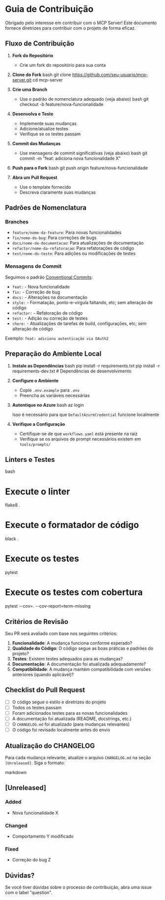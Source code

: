 # Guia de Contribuição

Obrigado pelo interesse em contribuir com o MCP Server! Este documento fornece diretrizes para contribuir com o projeto de forma eficaz.

## Fluxo de Contribuição

1. **Fork do Repositório**
   - Crie um fork do repositório para sua conta

2. **Clone do Fork**
   bash
   git clone https://github.com/seu-usuario/mcp-server.git
   cd mcp-server
   

3. **Crie uma Branch**
   - Use o padrão de nomenclatura adequado (veja abaixo)
   bash
   git checkout -b feature/nova-funcionalidade
   

4. **Desenvolva e Teste**
   - Implemente suas mudanças
   - Adicione/atualize testes
   - Verifique se os testes passam

5. **Commit das Mudanças**
   - Use mensagens de commit significativas (veja abaixo)
   bash
   git commit -m "feat: adiciona nova funcionalidade X"
   

6. **Push para o Fork**
   bash
   git push origin feature/nova-funcionalidade
   

7. **Abra um Pull Request**
   - Use o template fornecido
   - Descreva claramente suas mudanças

## Padrões de Nomenclatura

### Branches

- `feature/nome-da-feature`: Para novas funcionalidades
- `fix/nome-do-bug`: Para correções de bugs
- `docs/nome-da-documentacao`: Para atualizações de documentação
- `refactor/nome-da-refatoracao`: Para refatorações de código
- `test/nome-do-teste`: Para adições ou modificações de testes

### Mensagens de Commit

Seguimos o padrão [Conventional Commits](https://www.conventionalcommits.org/):

- `feat:` - Nova funcionalidade
- `fix:` - Correção de bug
- `docs:` - Alterações na documentação
- `style:` - Formatação, ponto-e-vírgula faltando, etc; sem alteração de código
- `refactor:` - Refatoração de código
- `test:` - Adição ou correção de testes
- `chore:` - Atualizações de tarefas de build, configurações, etc; sem alteração de código

Exemplo: `feat: adiciona autenticação via OAuth2`

## Preparação do Ambiente Local

1. **Instale as Dependências**
   bash
   pip install -r requirements.txt
   pip install -r requirements-dev.txt  # Dependências de desenvolvimento
   

2. **Configure o Ambiente**
   - Copie `.env.example` para `.env`
   - Preencha as variáveis necessárias

3. **Autentique no Azure**
   bash
   az login
   
   Isso é necessário para que `DefaultAzureCredential` funcione localmente

4. **Verifique a Configuração**
   - Certifique-se de que `workflows.yaml` está presente na raiz
   - Verifique se os arquivos de prompt necessários existem em `tools/prompts/`

## Linters e Testes

bash
# Execute o linter
flake8 .

# Execute o formatador de código
black .

# Execute os testes
pytest

# Execute os testes com cobertura
pytest --cov=. --cov-report=term-missing


## Critérios de Revisão

Seu PR será avaliado com base nos seguintes critérios:

1. **Funcionalidade**: A mudança funciona conforme esperado?
2. **Qualidade do Código**: O código segue as boas práticas e padrões do projeto?
3. **Testes**: Existem testes adequados para as mudanças?
4. **Documentação**: A documentação foi atualizada adequadamente?
5. **Compatibilidade**: A mudança mantém compatibilidade com versões anteriores (quando aplicável)?

## Checklist do Pull Request

- [ ] O código segue o estilo e diretrizes do projeto
- [ ] Todos os testes passam
- [ ] Foram adicionados testes para as novas funcionalidades
- [ ] A documentação foi atualizada (README, docstrings, etc.)
- [ ] O `CHANGELOG.md` foi atualizado (para mudanças relevantes)
- [ ] O código foi revisado localmente antes do envio

## Atualização do CHANGELOG

Para cada mudança relevante, atualize o arquivo `CHANGELOG.md` na seção `[Unreleased]`. Siga o formato:

markdown
## [Unreleased]
### Added
- Nova funcionalidade X

### Changed
- Comportamento Y modificado

### Fixed
- Correção do bug Z


## Dúvidas?

Se você tiver dúvidas sobre o processo de contribuição, abra uma issue com o label "question".